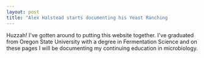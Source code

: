 ```yaml
---
layout: post
title: "Alex Halstead starts documenting his Yeast Ranching
---
```


Huzzah! I've gotten around to putting this website together. I've graduated from Oregon State University with a degree in Fermentation Science and on these pages I will be documenting my continuing education in microbiology.
